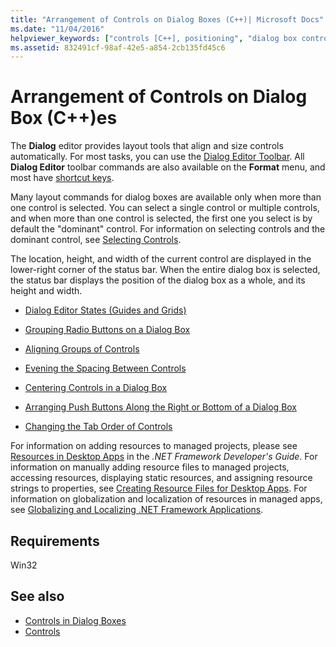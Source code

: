 ```yaml
---
title: "Arrangement of Controls on Dialog Boxes (C++)| Microsoft Docs"
ms.date: "11/04/2016"
helpviewer_keywords: ["controls [C++], positioning", "dialog box controls [C++], placement", "Dialog Editor [C++], arranging controls"]
ms.assetid: 832491cf-98af-42e5-a854-2cb135fd45c6
---
```

# Arrangement of Controls on Dialog Box (C++)es

The **Dialog** editor provides layout tools that align and size controls automatically. For most tasks, you can use the [Dialog Editor Toolbar](../windows/showing-or-hiding-the-dialog-editor-toolbar.md). All **Dialog Editor** toolbar commands are also available on the **Format** menu, and most have [shortcut keys](../windows/accelerator-keys-for-the-dialog-editor.md).

Many layout commands for dialog boxes are available only when more than one control is selected. You can select a single control or multiple controls, and when more than one control is selected, the first one you select is by default the "dominant" control. For information on selecting controls and the dominant control, see [Selecting Controls](../windows/selecting-controls.md).

The location, height, and width of the current control are displayed in the lower-right corner of the status bar. When the entire dialog box is selected, the status bar displays the position of the dialog box as a whole, and its height and width.

- [Dialog Editor States (Guides and Grids)](../windows/dialog-editor-states-guides-and-grids.md)

- [Grouping Radio Buttons on a Dialog Box](../windows/grouping-radio-buttons-on-a-dialog-box.md)

- [Aligning Groups of Controls](../windows/aligning-groups-of-controls.md)

- [Evening the Spacing Between Controls](../windows/evening-the-spacing-between-controls.md)

- [Centering Controls in a Dialog Box](../windows/centering-controls-in-a-dialog-box.md)

- [Arranging Push Buttons Along the Right or Bottom of a Dialog Box](../windows/arranging-push-buttons-along-the-right-or-bottom-of-a-dialog-box.md)

- [Changing the Tab Order of Controls](../windows/changing-the-tab-order-of-controls.md)

For information on adding resources to managed projects, please see [Resources in Desktop Apps](/dotnet/framework/resources/index) in the *.NET Framework Developer's Guide*. For information on manually adding resource files to managed projects, accessing resources, displaying static resources, and assigning resource strings to properties, see [Creating Resource Files for Desktop Apps](/dotnet/framework/resources/creating-resource-files-for-desktop-apps). For information on globalization and localization of resources in managed apps, see [Globalizing and Localizing .NET Framework Applications](/dotnet/standard/globalization-localization/index).

## Requirements

Win32

## See also

- [Controls in Dialog Boxes](../windows/controls-in-dialog-boxes.md)
- [Controls](../mfc/controls-mfc.md)
